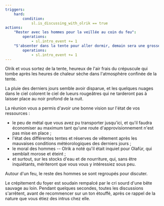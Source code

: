 ```yaml
---
triggers:
    hard:
        condition:
            sl.is_discussing_with_olrik == true
actions:
    "Rester avec les hommes pour la veillée au coin du feu":
        operations:
            - sl.intro_event += 1
    "S'absenter dans la tente pour aller dormir, demain sera une grosse journée":
        operations:
            - sl.intro_event += 1
---
```


Olrik et vous sortez de la tente, heureux de l'air frais du crépuscule qui tombe après les heures de chaleur sèche dans l'atmosphère confinée de la tente.

La pluie des derniers jours semble avoir disparue, et les quelques nuages dans le ciel colorent le ciel de lueurs rougeâtres qui ne tarderont pas à laisser place au noir profond de la nuit.

La réunion vous a permis d'avoir une bonne vision sur l'état de vos ressources :

* le peu de métal que vous avez pu transporter jusqu'ici, et qu'il faudra économiser au maximum tant qu'une route d'approvisionnement n'est pas mise en place ;
* l'état des différentes tentes et réserves de vêtement après les mauvaises conditions météorologiques des derniers jours ;
* le moral des hommes -- Olrik a noté qu'il était inquiet pour Olafùr, qui semblait morose et éteint ;
* et surtout, sur les stocks d'eau et de nourriture, qui, sans être inquiétants, mériteront que vous vous y intéressiez sous peu.

Autour d'un feu, le reste des hommes se sont regroupés pour discuter.

Le crépitement du foyer est soudain rempalcé par le cri sourd d'une bête sauvage au loin. Pendant quelques secondes, toutes les discussions s'arrêtent, avant de recommencer sur un ton étouffé, après ce rappel de la nature que vous étiez des intrus chez elle.
